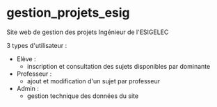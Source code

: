 # gestion_projets_esig

Site web de gestion des projets Ingénieur de l'ESIGELEC

3 types d'utilisateur :
* Elève :
  * inscription et consultation des sujets disponibles par dominante
* Professeur :
  * ajout et modification d'un sujet par professeur 
* Admin :
  * gestion technique des données du site


